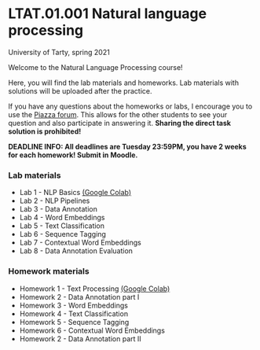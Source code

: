 # LTAT.01.001 Natural language processing 

University of Tarty, spring 2021

Welcome to the Natural Language Processing course!

Here, you will find the lab materials and homeworks. Lab materials with solutions will be uploaded after the practice.

If you have any questions about the homeworks or labs, I encourage you to use the [Piazza forum](https://www.piazza.com/ut.ee/spring2021/ltat01001/home). 
This allows for the other students to see your question and also participate in answering it. 
**Sharing the direct task solution is prohibited!**

**DEADLINE INFO: All deadlines are Tuesday 23:59PM, you have 2 weeks for each homework! Submit in Moodle.**
### Lab materials 

* Lab 1 - NLP Basics [(Google Colab)](https://colab.research.google.com/drive/1-kpy_r67B_ZySzy-kWLHAjvCHfT84GfH?usp=sharing) 
* Lab 2 - NLP Pipelines
* Lab 3 - Data Annotation
* Lab 4 - Word Embeddings
* Lab 5 - Text Classification
* Lab 6 - Sequence Tagging 
* Lab 7 - Contextual Word Embeddings
* Lab 8 - Data Annotation Evaluation


### Homework materials

* Homework 1 - Text Processing [(Google Colab)](https://colab.research.google.com/drive/1aG46syMfyG7yW8gnE2leQE0lwJHRc80z?usp=sharing)
* Homework 2 - Data Annotation part I
* Homework 3 - Word Embeddings
* Homework 4 - Text Classification
* Homework 5 - Sequence Tagging 
* Homework 6 - Contextual Word Embeddings
* Homework 2 - Data Annotation part II
